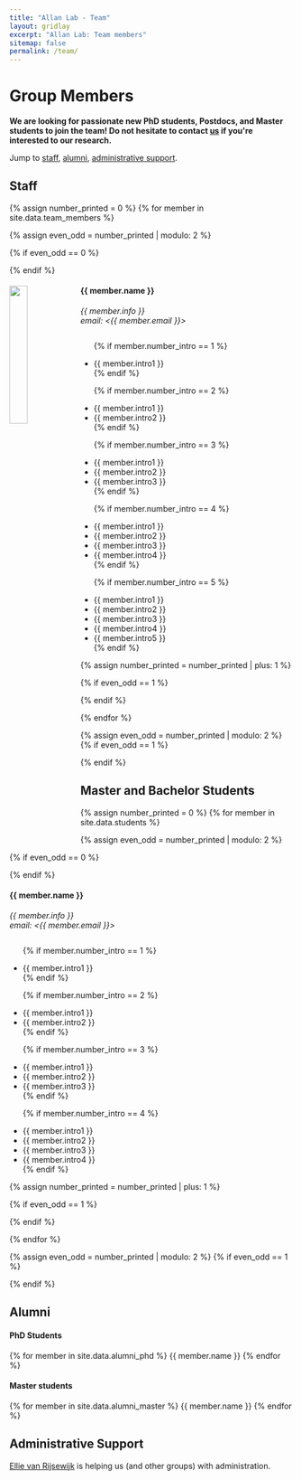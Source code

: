 ```yaml
---
title: "Allan Lab - Team"
layout: gridlay
excerpt: "Allan Lab: Team members"
sitemap: false
permalink: /team/
---
```


# Group Members

**We are looking for passionate new PhD students, Postdocs, and Master students to join the team! Do not hesitate to contact [us](hefei@tsinghua.edu.cn) if you're interested to our research.**

Jump to [staff](#staff), [alumni](#alumni), [administrative support](#administrative-support).

## Staff
{% assign number_printed = 0 %}
{% for member in site.data.team_members %}

{% assign even_odd = number_printed | modulo: 2 %}

{% if even_odd == 0 %}
<div class="row">
{% endif %}

<div class="col-sm-6 clearfix">
  <img src="{{ site.url }}{{ site.baseurl }}/images/teampic/{{ member.photo }}" class="img-responsive" width="25%" style="float: left" />
  <h4>{{ member.name }}</h4>
  <i>{{ member.info }}<br>email: <{{ member.email }}></i>
  <ul style="overflow: hidden">

  {% if member.number_intro == 1 %}
  <li> {{ member.intro1 }} </li>
  {% endif %}

  {% if member.number_intro == 2 %}
  <li> {{ member.intro1 }} </li>
  <li> {{ member.intro2 }} </li>
  {% endif %}

  {% if member.number_intro == 3 %}
  <li> {{ member.intro1 }} </li>
  <li> {{ member.intro2 }} </li>
  <li> {{ member.intro3 }} </li>
  {% endif %}

  {% if member.number_intro == 4 %}
  <li> {{ member.intro1 }} </li>
  <li> {{ member.intro2 }} </li>
  <li> {{ member.intro3 }} </li>
  <li> {{ member.intro4 }} </li>
  {% endif %}

  {% if member.number_intro == 5 %}
  <li> {{ member.intro1 }} </li>
  <li> {{ member.intro2 }} </li>
  <li> {{ member.intro3 }} </li>
  <li> {{ member.intro4 }} </li>
  <li> {{ member.intro5 }} </li>
  {% endif %}

  </ul>
</div>

{% assign number_printed = number_printed | plus: 1 %}

{% if even_odd == 1 %}
</div>
{% endif %}

{% endfor %}

{% assign even_odd = number_printed | modulo: 2 %}
{% if even_odd == 1 %}
</div>
{% endif %}




## Master and Bachelor Students
{% assign number_printed = 0 %}
{% for member in site.data.students %}

{% assign even_odd = number_printed | modulo: 2 %}

{% if even_odd == 0 %}
<div class="row">
{% endif %}

<div class="col-sm-6 clearfix">
  <h4>{{ member.name }}</h4>
  <i>{{ member.info }}<br>email: <{{ member.email }}></i>
  <ul style="overflow: hidden">

  {% if member.number_intro == 1 %}
  <li> {{ member.intro1 }} </li>
  {% endif %}

  {% if member.number_intro == 2 %}
  <li> {{ member.intro1 }} </li>
  <li> {{ member.intro2 }} </li>
  {% endif %}

  {% if member.number_intro == 3 %}
  <li> {{ member.intro1 }} </li>
  <li> {{ member.intro2 }} </li>
  <li> {{ member.intro3 }} </li>
  {% endif %}

  {% if member.number_intro == 4 %}
  <li> {{ member.intro1 }} </li>
  <li> {{ member.intro2 }} </li>
  <li> {{ member.intro3 }} </li>
  <li> {{ member.intro4 }} </li>
  {% endif %}

  </ul>
</div>

{% assign number_printed = number_printed | plus: 1 %}

{% if even_odd == 1 %}
</div>
{% endif %}

{% endfor %}

{% assign even_odd = number_printed | modulo: 2 %}
{% if even_odd == 1 %}
</div>
{% endif %}

## Alumni
<div class="row">

<div class="col-sm-6 clearfix">
<h4>PhD Students</h4>
{% for member in site.data.alumni_phd %}
{{ member.name }}
{% endfor %}
</div>

<div class="col-sm-6 clearfix">
<h4>Master students</h4>
{% for member in site.data.alumni_master %}
{{ member.name }}
{% endfor %}
</div>

</div>


## Administrative Support
<a href="mailto:Rijsewijk@Physics.LeidenUniv.nl">Ellie van Rijsewijk</a> is helping us (and other groups) with administration.
